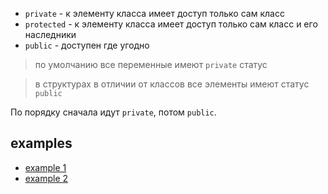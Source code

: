 - `private` - к элементу класса имеет доступ только сам класс
- `protected` - к элементу класса имеет доступ только сам класс и его наследники
- `public` - доступен где угодно

> по умолчанию все переменные имеют `private` статус

> в структурах в отличии от классов все элементы имеют статус `public`

По порядку сначала идут `private`, потом `public`.

## examples

- [example 1](examples/ex1.cpp)
- [example 2](examples/ex2.cpp)
